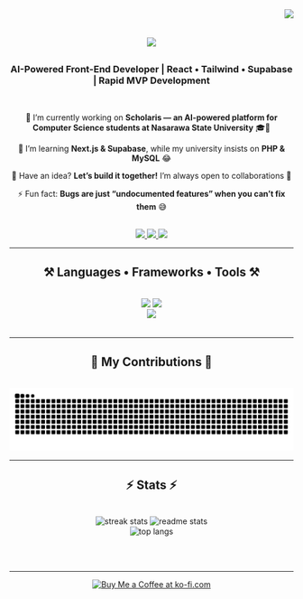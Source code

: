 <img align="right" src="https://visitor-badge.laobi.icu/badge?page_id=JOSEPH-Inalegwu.JOSEPH-Inalegwu" />

<h1 align="center">
  <img src="https://readme-typing-svg.herokuapp.com/?font=Righteous&size=35&center=true&vCenter=true&width=600&height=70&duration=4000&lines=Hi+There!+👋;+I'm+Inalegwu+Joseph+Jonah!;" />
</h1>

<h3 align="center">AI-Powered Front-End Developer | React • Tailwind • Supabase | Rapid MVP Development</h3>

<br/>

<div align="center">
 
 🔭 I’m currently working on **Scholaris — an AI-powered platform for Computer Science students at Nasarawa State University** 🎓🤖  
 
 🌱 I’m learning **Next.js & Supabase**, while my university insists on **PHP & MySQL** 😂  

 🤝 Have an idea? **Let’s build it together!** I’m always open to collaborations 🚀  

 ⚡ Fun fact: **Bugs are just “undocumented features” when you can’t fix them** 😅  

</div>


<br/>

<div align="center"> 
  <a href="mailto:josephjonahinalegwu@gmail.com">
    <img src="https://img.shields.io/badge/Gmail-333333?style=for-the-badge&logo=gmail&logoColor=red" />
  </a>
  <a href="https://linkedin.com/in/joseph-inalegwu" target="_blank">
    <img src="https://img.shields.io/badge/LinkedIn-0077B5?style=for-the-badge&logo=linkedin&logoColor=white" target="_blank" />
  </a>
 <a href="https://josephjonah.vercel.app" target="_blank">
  <img src="https://img.shields.io/badge/Portfolio-000000?style=for-the-badge&logo=vercel&logoColor=white" />
</a>

</div>

<hr/>

<h2 align="center">⚒️ Languages • Frameworks • Tools ⚒️</h2>
<br/>
<div align="center">
    <img src="https://skillicons.dev/icons?i=html,css,javascript,react,tailwind,vscode,github,git,ai,materialui" />
    <img src="https://skillicons.dev/icons?i=nextjs,supabase,ts,mint" />
    <br/>
    <img src="https://skillicons.dev/icons?i=figma,npm," />
</div>

<br/>
<hr/>

<div align="center">
  <h2>🐍 My Contributions 🐍</h2>
  <br>
  <img alt="snake eating my contributions" src="https://raw.githubusercontent.com/JOSEPH-Inalegwu/JOSEPH-Inalegwu/output/github-contribution-grid-snake.svg" />
</div>

<hr/>

<h2 align="center">⚡ Stats ⚡</h2>
<br>
<div align=center>
  <img width=390 src="https://github-readme-streak-stats-salesp07.vercel.app/?user=JOSEPH-Inalegwu&count_private=true&theme=react&border_radius=10" alt="streak stats"/>
  <img width=390 src="https://github-readme-stats-salesp07.vercel.app/api?username=JOSEPH-Inalegwu&count_private=true&show_icons=true&theme=react&rank_icon=github&border_radius=10" alt="readme stats" />
  <br/>
  <img width=325 align="center" src="https://github-readme-stats-salesp07.vercel.app/api/top-langs/?username=JOSEPH-Inalegwu&hide=HTML&langs_count=8&layout=compact&theme=react&border_radius=10" alt="top langs" />
</div>

<br/><br/>

<hr/>

<div align="center">
<a href='https://ko-fi.com/' target='_blank'><img height='64' style='border:0px;height:64px;' src='https://storage.ko-fi.com/cdn/kofi1.png?v=3' border='0' alt='Buy Me a Coffee at ko-fi.com' /></a>
</div>
